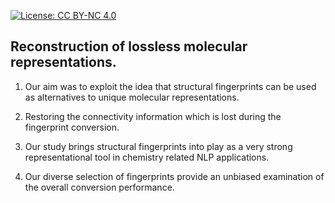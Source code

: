 [![License: CC BY-NC 4.0](https://img.shields.io/badge/License-CC_BY--NC_4.0-lightgrey.svg)](https://creativecommons.org/licenses/by-nc/4.0/)

## Reconstruction of lossless molecular representations.
1.  Our aim was to exploit the idea that structural fingerprints can be used as alternatives to unique molecular representations.

2.  Restoring the connectivity information which is lost during the fingerprint conversion.

3.  Our study brings structural fingerprints into play as a very strong representational tool in chemistry related NLP applications.

4.  Our diverse selection of fingerprints provide an unbiased examination of the overall conversion performance.
